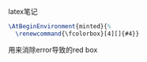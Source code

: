 latex笔记
```tex
\AtBeginEnvironment{minted}{%
  \renewcommand{\fcolorbox}[4][]{#4}}
```
用来消除error导致的red box